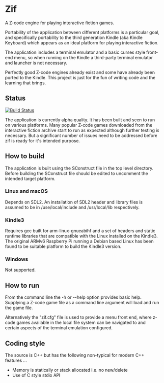 # Zif

A Z-code engine for playing interactive fiction games.

Portability of the application between different platforms is a particular goal, and specifically
portability to the third generation Kindle (aka Kindle Keyboard) which appears as an ideal
platform for playing interactive fiction.

The application includes a terminal emulator and a basic curses style front-end menu, so when
running on the Kindle a third-party terminal emulator and launcher is not necessary.

Perfectly good Z-code engines already exist and some have already been ported to the Kindle.
This project is just for the fun of writing code and the learning that brings.

## Status

[![Build Status](https://travis-ci.org/AnotherJohnH/Zif.svg?branch=master)](https://travis-ci.org/AnotherJohnH/Zif)

The application is currently alpha quality. It has been built and seen to run on various platforms.
Many popular Z-code games downloaded from the interactive fiction archive start to run as expected
although further testing is necessary. But a significant number of issues need to be addressed
before zif is ready for it's intended purpose.

## How to build

The application is built using the SConstruct file in the top level directory.
Before building the SConstruct file should be edited to uncomment the intended target platform.

### Linux and macOS

Depends on SDL2. An installation of SDL2 header and library files is assumed to be in
/use/local/include and /usr/local/lib respectively.

### Kindle3

Requires gcc built for arm-linux-gnueabihf and a set of headers and static runtime libraries
that are compatible with the Linux installed on the Kindle3. The original ARMv6 Raspberry Pi
running a Debian based Linux has been found to be suitable platform to build the Kindle3 version.

### Windows

Not supported.

## How to run

From the command line the -h or --help option provides basic help. Supplying a Z-code game file
as a command line argument will load and run the game file.

Alternatively the "zif.cfg" file is used to provide a menu front end, where z-code games
available in the local file system can be navigated to and certain aspects of the terminal
emulation configured.

## Coding style

The source is C++ but has the following non-typical for modern C++ features ...
* Memory is statically or stack allocated i.e. no new/delete
* Use of C style stdio API
